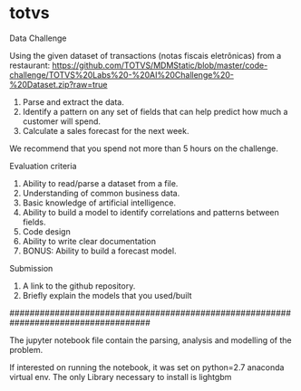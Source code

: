 # totvs

Data Challenge
 

Using the given dataset of transactions (notas fiscais eletrônicas) from a restaurant:
https://github.com/TOTVS/MDMStatic/blob/master/code-challenge/TOTVS%20Labs%20-%20AI%20Challenge%20-%20Dataset.zip?raw=true 

1. Parse and extract the data.
2. Identify a pattern on any set of fields that can help predict how much a customer will spend.
3. Calculate a sales forecast for the next week.

We recommend that you spend not more than 5 hours on the challenge.


Evaluation criteria

1. Ability to read/parse a dataset from a file.
2. Understanding of common business data.
3. Basic knowledge of artificial intelligence.
4. Ability to build a model to identify correlations and patterns between fields.
5. Code design
6. Ability to write clear documentation
7. BONUS: Ability to build a forecast model.


Submission

1. A link to the github repository.
2. Briefly explain the models that you used/built

####################################################################################

The jupyter notebook file contain the parsing, analysis and modelling of the problem.

If interested on running the notebook, it was set on python=2.7 anaconda virtual env.
The only Library necessary to install is lightgbm
